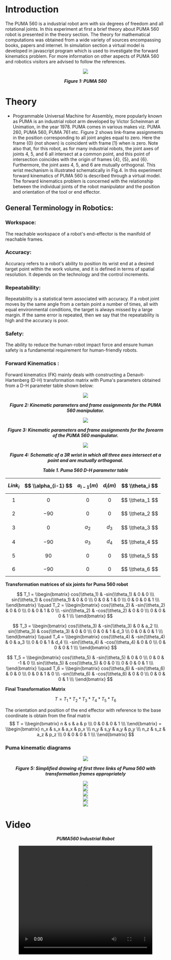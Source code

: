 # Introduction

The PUMA 560 is a industrial robot arm with six degrees of freedom and all rotational joints. In this experiment at first a brief theory about PUMA 560 robot is presented in the theory section. The theory for mathematical computations was obtained from a wide variety of sources encompassing books, papers and internet. In simulation section a virtual model is developed in javascript program which is used to investigate the forward kinematics problem. For more information on other aspects of PUMA 560 and robotics visitors are advised to follow the references.
<center>
<img src="./images/PUMA560.jpg">

***Figure 1: PUMA 560***
</center>

# Theory
- Programmable Universal Machine for Assembly, more popularly known as PUMA is an industrial robot arm developed by Victor Scheinman at Unimation, in the year 1978. PUMA comes in various makes viz. PUMA 260, PUMA 560, PUMA 761 etc. Figure 2 shows link-frame assignments in the position corresponding to all joint angles equal to zero. Here the frame {0} (not shown) is coincident with frame [1} when is zero. Note also that, for this robot, as for many industrial robots, the joint axes of joints 4, 5, and 6 all intersect at a common point, and this point of intersection coincides with the origin of frames {4}, {5}, and {6}. Furthermore, the joint axes 4, 5, and 6 are mutually orthogonal. This wrist mechanism is illustrated schematically in Fig.4. In this experiment forward kinematics of PUMA 560 is described through a virtual model. The forward kinematics problem is concerned with the relationship between the individual joints of the robot manipulator and the position and orientation of the tool or end effector. 


## General Terminology in Robotics:

### Workspace:

The reachable workspace of a robot's end-effector is the manifold of reachable frames.

### Accuracy:

Accuracy refers to a robot's ability to position its wrist end at a desired target point within the work volume, and it is defined in terms of spatial resolution. It depends on the technology and the control increments.

### Repeatability:

Repeatability is a statistical term associated with accuracy. If a robot joint moves by the same angle from a certain point a number of times, all with equal environmental conditions, the target is always missed by a large margin. If the same error is repeated, then we say that the repeatability is high and the accuracy is poor.

### Safety:

The ability to reduce the human-robot impact force and ensure human safety is a fundamental requirement for human-friendly robots.

### Forward Kinematics :

Forward kinematics (FK) mainly deals with constructing a Denavit-Hartenberg (D-H) transformation matrix with Puma's parameters obtained from a D-H parameter table shown below: 

<center>
<img src="./images/puma560-kM.jpg">

***Figure 2: Kinematic parameters and frame assignments for the PUMA 560 manipulator.***
</center>

<center>
<img src="./images/puma560-kM1.jpg">

***Figure 3: Kinematic parameters and frame assignments for the forearm of the PUMA 560 manipulator.***
</center>

<center>
<img src="./images/puma560-kM2.jpg">

***Figure 4: Schematic of a 3R wrist in which all three axes intersect at a point and are mutually orthogonal.***
</center>


<center>

***Table 1. Puma 560 D-H parameter table***

| $$ Link_i $$ | $$	\\alpha_{i-1} $$ | $$ a_{i-1}(m) $$ | $$ d_i (m) $$ | $$ \\theta_i $$ |
| :-- | :-- | :-- | :-- | :-- |
| $$ 1 $$ | $$ 0 $$ | $$ 0 $$ | $$ 0 $$ | $$ \\theta_1 $$ |
| $$ 2 $$ | $$ -90 $$ | $$ 0 $$ | $$ 0 $$ | $$ \\theta_2 $$ |
| $$ 3 $$ | $$ 0 $$ | $$ a_2 $$ | $$ d_3 $$ | $$ \\theta_3 $$ |
| $$ 4 $$ | $$ -90 $$ | $$ a_3 $$ | $$ d_4 $$ | $$ \\theta_4 $$ |
| $$ 5 $$ | $$ 90 $$ | $$ 0 $$ | $$ 0 $$ | $$ \\theta_5 $$ |
| $$ 6 $$ | $$ -90 $$ | $$ 0 $$ | $$ 0 $$ | $$ \\theta_6 $$ |

</center>

**Transformation matrices of six joints for Puma 560 robot**

$$ T_1 = \\begin{bmatrix} cos(\\theta_1) & -sin(\\theta_1) & 0 & 0 \\\ sin(\\theta_1) & cos(\\theta_1) & 0 & 0 \\\ 0 & 0 & 1 & 0 \\\ 0 & 0 & 0 & 1 \\\ \\end{bmatrix} \\quad T_2 = \\begin{bmatrix} cos(\\theta_2) & -sin(\\theta_2) & 0 & 0 \\\ 0 & 0 & 1 & 0 \\\ -sin(\\theta_2) & -cos(\\theta_2) & 0 & 0 \\\ 0 & 0 & 0 & 1 \\\ \\end{bmatrix} $$

$$ T_3 = \\begin{bmatrix} cos(\\theta_3) & -sin(\\theta_3) & 0 & a_2 \\\ sin(\\theta_3) & cos(\\theta_3) & 0 & 0 \\\ 0 & 0 & 1 & d_3 \\\ 0 & 0 & 0 & 1 \\\ \\end{bmatrix} \\quad T_4 = \\begin{bmatrix} cos(\\theta_4) & -sin(\\theta_4) & 0 & a_3 \\\ 0 & 0 & 1 & d_4 \\\ -sin(\\theta_4) & -cos(\\theta_4) & 0 & 0 \\\ 0 & 0 & 0 & 1 \\\ \\end{bmatrix} $$

$$ T_5 = \\begin{bmatrix} cos(\\theta_5) & -sin(\\theta_5) & 0 & 0 \\\ 0 & 0 & -1 & 0 \\\ sin(\\theta_5) & cos(\\theta_5) & 0 & 0 \\\ 0 & 0 & 0 & 1 \\\ \\end{bmatrix} \\quad T_6 = \\begin{bmatrix} cos(\\theta_6) & -sin(\\theta_6) & 0 & 0 \\\ 0 & 0 & 1 & 0 \\\ -sin(\\theta_6) & -cos(\\theta_6) & 0 & 0 \\\ 0 & 0 & 0 & 1 \\\ \\end{bmatrix} $$

**Final Transformation Matrix**

$$ T = T_1 * T_2 * T_3 * T_4 * T_5 * T_6 $$

The orientation and position of the end effector with reference to the base coordinate is obtain from the final matrix 
$$ T = \\begin{bmatrix} n & s & a & p \\\ 0 & 0 & 0 & 1 \\\ \\end{bmatrix} = \\begin{bmatrix} n_x & s_x & a_x & p_x \\\ n_y & s_y & a_y & p_y \\\ n_z & s_z & a_z & p_z \\\ 0 & 0 & 0 & 1 \\\ \\end{bmatrix} $$

### Puma kinematic diagrams

<center>
<img src="./images/kinematic_diag.jpg">

***Figure 5: Simplified drawing of first three links of Puma 560 with transformation frames appropriately***
</center>

<center>
<img src="./images/xyzdistan.png">

</center>

<center>
<img src="./images/PUMA_sizes.jpg">

</center>

<center>
<img src="./images/PUMA_limits.JPG">

</center>

<center>
<img src="./images/PUMA_toolmode.JPG">

</center>

<center>
<img src="./images/PUMA_world_coordinates.JPG">

</center>

# Video

<center>

***PUMA560 Industrial Robot***

<video width="420" height="340" controls="" autoplay=""><source src="./images/puma560.mp4" type="video/mp4"></video>
</center>

<script id="MathJax-script" async src="https://cdn.jsdelivr.net/npm/mathjax@3/es5/tex-mml-chtml.js"></script>